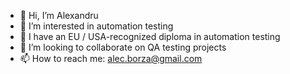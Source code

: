 - 👋 Hi, I’m Alexandru
- 👀 I’m interested in automation testing
- 🌱 I have an EU / USA-recognized diploma in automation testing
- 💞️ I’m looking to collaborate on QA testing projects
- 📫 How to reach me: alec.borza@gmail.com


<!---
AlexBorzaCluj/AlexBorzaCluj is a ✨ special ✨ repository because its `README.md` (this file) appears on your GitHub profile.
You can click the Preview link to take a look at your changes.
--->
